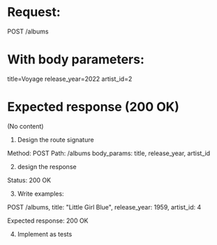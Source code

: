 # Request:
POST /albums

# With body parameters:
title=Voyage
release_year=2022
artist_id=2

# Expected response (200 OK)
(No content)


1. Design the route signature

Method: POST
Path: /albums
body_params: title, release_year, artist_id

2. design the response


Status: 200 OK


3. Write examples:

POST /albums, title: "Little Girl Blue", release_year: 1959, artist_id: 4

Expected response: 200 OK


4. Implement as tests